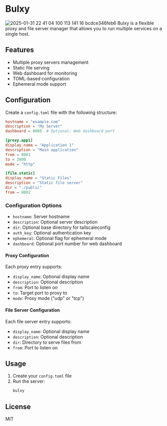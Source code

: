 # Bulxy

![2025-01-31 22 41 04 100 113 141 16 bcdce346feb6](https://github.com/user-attachments/assets/024cb633-1200-41dc-ad5d-f9ca8fa5b533)
Bulxy is a flexible proxy and file server manager that allows you to run multiple services on a single host.

## Features

- Multiple proxy servers management
- Static file serving
- Web dashboard for monitoring
- TOML-based configuration
- Ephemeral mode support

## Configuration

Create a `config.toml` file with the following structure:

```toml
hostname = "example.com"
description = "My Server"
dashboard = 8080  # Optional: Web dashboard port

[proxy.app1]
display_name = "Application 1"
description = "Main application"
from = 8001
to = 3000
mode = "http"

[file.static]
display_name = "Static Files"
description = "Static file server"
dir = "./public"
from = 8002
```

### Configuration Options

- `hostname`: Server hostname
- `description`: Optional server description
- `dir`: Optional base directory for tailscaleconfig
- `auth_key`: Optional authentication key
- `ephemeral`: Optional flag for ephemeral mode
- `dashboard`: Optional port number for web dashboard

#### Proxy Configuration
Each proxy entry supports:
- `display_name`: Optional display name
- `description`: Optional description
- `from`: Port to listen on
- `to`: Target port to proxy to
- `mode`: Proxy mode ("udp" or "tcp")

#### File Server Configuration
Each file server entry supports:
- `display_name`: Optional display name
- `description`: Optional description
- `dir`: Directory to serve files from
- `from`: Port to listen on

## Usage

1. Create your `config.toml` file
2. Run the server:
   ```bash
   bulxy
   ```

## License

MIT
